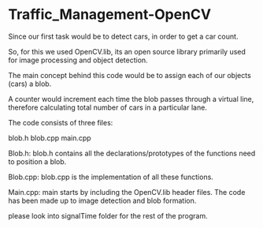 # Traffic_Management-OpenCV
Since our first task would be to detect cars, in order to get a car count. 

So, for this we used OpenCV.lib, its an open source library primarily used for image processing and object detection. 

The main concept behind this code would be to assign each of our objects (cars) a blob.

A counter would increment each time the blob passes through a virtual line, therefore calculating total number of cars in a particular lane. 

The code consists of three files:

blob.h
blob.cpp
main.cpp		 
	
Blob.h: blob.h contains all the declarations/prototypes of the functions need to position a blob.

Blob.cpp: blob.cpp is the implementation of all these functions. 

Main.cpp: main starts by including the OpenCV.lib header files. The code has been made up to image detection and blob formation.

please look into signalTime folder for the rest of the program. 
